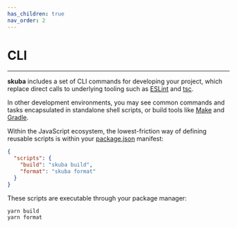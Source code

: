 ```yaml
---
has_children: true
nav_order: 2
---
```


# CLI

---

**skuba** includes a set of CLI commands for developing your project,
which replace direct calls to underlying tooling such as [ESLint] and [tsc].

In other development environments,
you may see common commands and tasks encapsulated in standalone shell scripts,
or build tools like [Make] and [Gradle].

Within the JavaScript ecosystem,
the lowest-friction way of defining reusable scripts is within your [package.json] manifest:

```json
{
  "scripts": {
    "build": "skuba build",
    "format": "skuba format"
  }
}
```

These scripts are executable through your package manager:

```shell
yarn build
yarn format
```

[eslint]: https://eslint.org/
[gradle]: https://gradle.org/
[make]: https://www.gnu.org/software/make/
[package.json]: https://nodejs.dev/learn/the-package-json-guide
[tsc]: https://www.typescriptlang.org/docs/handbook/compiler-options.html
